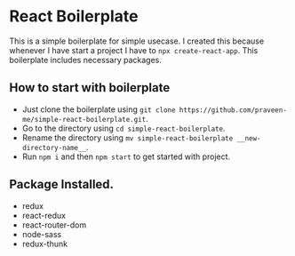# React Boilerplate
This is a simple boilerplate for simple usecase. I created this because whenever I have start a project I have to `npx create-react-app`. This boilerplate includes necessary packages.

## How to start with boilerplate
* Just clone the boilerplate using `git clone https://github.com/praveen-me/simple-react-boilerplate.git`.
* Go to the directory using `cd simple-react-boilerplate`.
* Rename the directory using `mv simple-react-boilerplate __new-directory-name__`.
* Run `npm i` and then `npm start` to get started with project.

## Package Installed.
* redux
* react-redux
* react-router-dom
* node-sass
* redux-thunk
